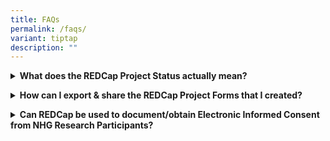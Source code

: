 ```yaml
---
title: FAQs
permalink: /faqs/
variant: tiptap
description: ""
---
```

<p></p>
<div data-type="detailGroup" class="isomer-accordion-group isomer-accordion isomer-accordion-white">
<details class="isomer-details">
<summary><strong>What does the REDCap Project Status actually mean?</strong>
</summary>
<div data-type="detailsContent" class="isomer-details-content">
<p>This guide explains what the REDCap Project Status means, the difference
between each status, and its implications to the Project.
<br>Download here</p>
</div>
</details>
</div>
<p></p>
<div data-type="detailGroup" class="isomer-accordion-group isomer-accordion isomer-accordion-white">
<details class="isomer-details">
<summary><strong>How can I export &amp; share the REDCap Project Forms that I created?</strong>
</summary>
<div data-type="detailsContent" class="isomer-details-content">
<p>This guide explains how Users can export their REDCap Project Forms/Instruments.
<br>Download here
<br>
</p>
</div>
</details>
</div>
<p></p>
<div data-type="detailGroup" class="isomer-accordion-group isomer-accordion isomer-accordion-white">
<details class="isomer-details">
<summary><strong>Can REDCap be used to document/obtain Electronic Informed Consent from NHG Research Participants?</strong>
</summary>
<div data-type="detailsContent" class="isomer-details-content">
<p></p>
<p>The REDCap system does have some functionality to perform e-Consent activities.</p>
<p></p>
<p>Unfortunately, our assessment shows that the REDCap System does not yet
fully comply with or meet the requirements of Singapore’s Electronic Transactions
Act (ETA).</p>
<p></p>
<p>Hence, we do NOT recommend that researchers use REDCap to perform any
e-Consent activities.</p>
<p></p>
<p>For more information, please refer to the following resources.</p>
<p></p>
<ul data-tight="true" class="tight">
<li>
<p><a href="https://mynhg.nhg.com.sg/DEPT/RQM/Shared Library/PCR SOP and Templates/599-005 Guidance Document on Electronic IC Process.pdf" rel="noopener nofollow" target="_blank">NHG PCR SOP 599-005: Guidance Document on Electronic Informed Consent Process </a>(NHG
Intranet access required.)</p>
</li>
</ul>
<p></p>
<ul data-tight="true" class="tight">
<li>
<p><a href="https://www.hsa.gov.sg/docs/default-source/hprg-io-ctb/hsa_gn-ioctb-14_e-consent_1oct2021.pdf?sfvrsn=388d125e_2" rel="noopener nofollow" target="_blank">HSA - Guidance on Electronic Co nsent (for LCinical Trials0)</a>
</p>
</li>
</ul>
<p></p>
<p>cc</p>
</div>
</details>
</div>
<p></p>
<p></p>